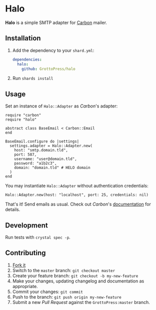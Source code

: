 # Halo

**Halo** is a simple SMTP adapter for [Carbon](https://github.com/luckyframework/carbon) mailer.

## Installation

1. Add the dependency to your `shard.yml`:

   ```yaml
   dependencies:
     halo:
       github: GrottoPress/halo
   ```

2. Run `shards install`

## Usage

Set an instance of `Halo::Adapter` as *Carbon*'s adapter:

```crystal
require "carbon"
require "halo"

abstract class BaseEmail < Carbon::Email
end

BaseEmail.configure do |settings|
  settings.adapter = Halo::Adapter.new(
    host: "smtp.domain.tld",
    port: 587,
    username: "user@domain.tld",
    password: "a1b2c3",
    domain: "domain.tld" # HELO domain
  )
end
```

You may instantiate `Halo::Adapter` without authentication credentials:

```crystal
Halo::Adapter.new(host: "localhost", port: 25, credentials: nil)
```

That's it! Send emails as usual. Check out *Carbon*'s [documentation](https://luckyframework.org/guides/emails/sending-emails-with-carbon) for details.

## Development

Run tests with `crystal spec -p`.

## Contributing

1. [Fork it](https://github.com/GrottoPress/halo/fork)
1. Switch to the `master` branch: `git checkout master`
1. Create your feature branch: `git checkout -b my-new-feature`
1. Make your changes, updating changelog and documentation as appropriate.
1. Commit your changes: `git commit`
1. Push to the branch: `git push origin my-new-feature`
1. Submit a new *Pull Request* against the `GrottoPress:master` branch.

